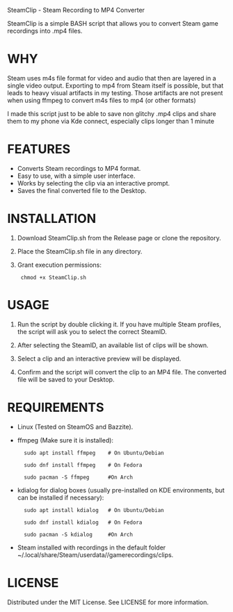 SteamClip - Steam Recording to MP4 Converter

SteamClip is a simple BASH script that allows you to convert Steam game recordings into .mp4 files.

# **WHY**

Steam uses m4s file format for video and audio that then are layered in a single video output.
Exporting to mp4 from Steam itself is possible, but that leads to heavy visual artifacts in my testing.
Those artifacts are not present when using ffmpeg to convert m4s files to mp4 (or other formats)

I made this script just to be able to save non glitchy .mp4 clips and share them to my phone via Kde connect, especially clips longer than 1 minute


# **FEATURES**

* Converts Steam recordings to MP4 format.
* Easy to use, with a simple user interface.
* Works by selecting the clip via an interactive prompt.
* Saves the final converted file to the Desktop.

# **INSTALLATION**

1. Download SteamClip.sh from the Release page or clone the repository.
2. Place the SteamClip.sh file in any directory.
3. Grant execution permissions:

        chmod +x SteamClip.sh

# **USAGE**

1. Run the script by double clicking it.
If you have multiple Steam profiles, the script will ask you to select the correct SteamID.
   
2. After selecting the SteamID, an available list of clips will be shown.
3. Select a clip and an interactive preview will be displayed.
4. Confirm and the script will convert the clip to an MP4 file.
   The converted file will be saved to your Desktop.

# **REQUIREMENTS**

* Linux (Tested on SteamOS and Bazzite).
* ffmpeg (Make sure it is installed):

        sudo apt install ffmpeg    # On Ubuntu/Debian
  
        sudo dnf install ffmpeg    # On Fedora

        sudo pacman -S ffmpeg      #On Arch

* kdialog for dialog boxes (usually pre-installed on KDE environments, but can be installed if necessary):

        sudo apt install kdialog   # On Ubuntu/Debian
  
        sudo dnf install kdialog   # On Fedora

        sudo pacman -S kdialog     #On Arch

* Steam installed with recordings in the default folder ~/.local/share/Steam/userdata/<steamID>/gamerecordings/clips.

# **LICENSE**

Distributed under the MIT License. See LICENSE for more information.
